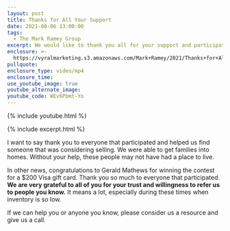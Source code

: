 ```yaml
---
layout: post
title: Thanks for All Your Support
date: 2021-08-06 13:00:00
tags:
  - The Mark Ramey Group
excerpt: We would like to thank you all for your support and participation.
enclosure: >-
  https://vyralmarketing.s3.amazonaws.com/Mark+Ramey/2021/Thanks+for+All+Your+Support.mp4
pullquote:
enclosure_type: video/mp4
enclosure_time:
use_youtube_image: true
youtube_alternate_image:
youtube_code: WEv6Pbmt-Yo
---
```

{% include youtube.html %}

{% include excerpt.html %}

I want to say thank you to everyone that participated and helped us find someone that was considering selling. We were able to get families into homes. Without your help, these people may not have had a place to live.

In other news, congratulations to Gerald Mathews for winning the contest for a $200 Visa gift card. Thank you so much to everyone that participated. **We are very grateful to all of you for your trust and willingness to refer us to people you know.** It means a lot, especially during these times when inventory is so low.

If we can help you or anyone you know, please consider us a resource and give us a call.
